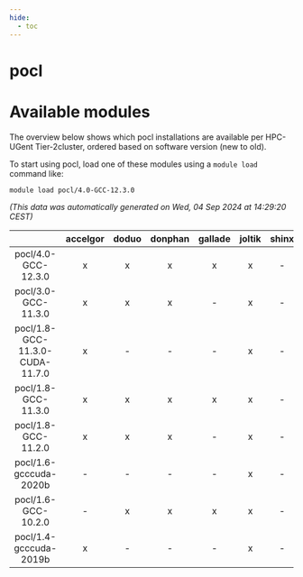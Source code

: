 ```yaml
---
hide:
  - toc
---
```


pocl
====

# Available modules


The overview below shows which pocl installations are available per HPC-UGent Tier-2cluster, ordered based on software version (new to old).

To start using pocl, load one of these modules using a `module load` command like:

```shell
module load pocl/4.0-GCC-12.3.0
```

*(This data was automatically generated on Wed, 04 Sep 2024 at 14:29:20 CEST)*  

| |accelgor|doduo|donphan|gallade|joltik|shinx|skitty|
| :---: | :---: | :---: | :---: | :---: | :---: | :---: | :---: |
|pocl/4.0-GCC-12.3.0|x|x|x|x|x|-|x|
|pocl/3.0-GCC-11.3.0|x|x|x|-|x|-|x|
|pocl/1.8-GCC-11.3.0-CUDA-11.7.0|x|-|-|-|x|-|-|
|pocl/1.8-GCC-11.3.0|x|x|x|x|x|-|x|
|pocl/1.8-GCC-11.2.0|x|x|x|-|x|-|x|
|pocl/1.6-gcccuda-2020b|-|-|-|-|x|-|-|
|pocl/1.6-GCC-10.2.0|-|x|x|x|x|-|x|
|pocl/1.4-gcccuda-2019b|x|-|-|-|x|-|-|
